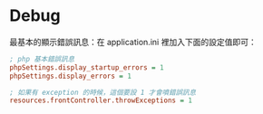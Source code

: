 # Debug

最基本的顯示錯誤訊息：在 application.ini 裡加入下面的設定值即可：

```ini
; php 基本錯誤訊息
phpSettings.display_startup_errors = 1
phpSettings.display_errors = 1

; 如果有 exception 的時候，這個要設 1 才會噴錯誤訊息
resources.frontController.throwExceptions = 1
```
